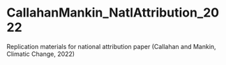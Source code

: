 # CallahanMankin_NatlAttribution_2022
Replication materials for national attribution paper (Callahan and Mankin, Climatic Change, 2022)
